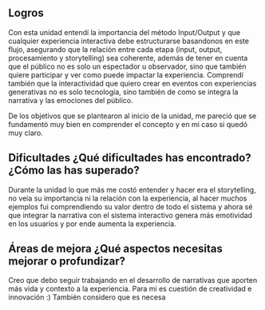 Logros   
-
Con esta unidad entendí la importancia del método Input/Output y que cualquier experiencia interactiva debe estructurarse basandonos en este flujo, asegurando que la relación entre cada etapa (input, output, procesamiento y storytelling) sea coherente, además de tener en cuenta que el público no es solo un espectador u observador, sino que también quiere participar y ver como puede impactar la experiencia. Comprendí también que la interactividad que quiero crear en eventos con experiencias generativas no es solo tecnología, sino también de como se integra la narrativa y las emociones del público. 

De los objetivos que se plantearon al inicio de la unidad, me pareció que se fundamentó muy bien en comprender el concepto y en mi caso si quedó muy claro. 

Dificultades   ¿Qué dificultades has encontrado? ¿Cómo las has superado?
-
Durante la unidad lo que más me costó entender y hacer era el storytelling, no veía su importancia ni la relación con la experiencia, al hacer muchos ejemplos fui comprendiendo su valor dentro de todo el sistema y ahora sé que integrar la narrativa con el sistema interactivo genera más emotividad en los usuarios y por ende aumenta la experiencia. 


Áreas de mejora   ¿Qué aspectos necesitas mejorar o profundizar?
-
Creo que debo seguir trabajando en el desarrollo de narrativas que aporten más vida y contexto a la experiencia. Para mi es cuestión de creatividad e innovación :)
También considero que es necesa
